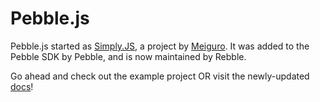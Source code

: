 # Pebble.js

Pebble.js started as [Simply.JS](http://github.com/meiguro/simplyjs), a project by [Meiguro](http://github.com/meiguro). It was added to the Pebble SDK by Pebble, and is now maintained by Rebble.

Go ahead and check out the example project OR visit the newly-updated [docs](docs/)!
